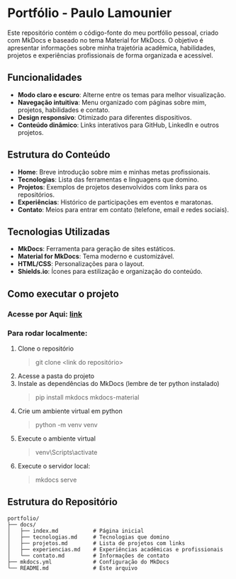 # Portfólio - Paulo Lamounier

Este repositório contém o código-fonte do meu portfólio pessoal, criado com MkDocs e baseado no tema Material for MkDocs. O objetivo é apresentar informações sobre minha trajetória acadêmica, habilidades, projetos e experiências profissionais de forma organizada e acessível.

## Funcionalidades

- **Modo claro e escuro**: Alterne entre os temas para melhor visualização.
- **Navegação intuitiva**: Menu organizado com páginas sobre mim, projetos, habilidades e contato.
- **Design responsivo**: Otimizado para diferentes dispositivos.
- **Conteúdo dinâmico**: Links interativos para GitHub, LinkedIn e outros projetos.
## Estrutura do Conteúdo

- **Home**: Breve introdução sobre mim e minhas metas profissionais.
- **Tecnologias**: Lista das ferramentas e linguagens que domino.
- **Projetos**: Exemplos de projetos desenvolvidos com links para os repositórios.
- **Experiências**: Histórico de participações em eventos e maratonas.
- **Contato**: Meios para entrar em contato (telefone, email e redes sociais).

## Tecnologias Utilizadas

- **MkDocs**: Ferramenta para geração de sites estáticos.
- **Material for MkDocs**: Tema moderno e customizável.
- **HTML/CSS**: Personalizações para o layout.
- **Shields.io**: Ícones para estilização e organização do conteúdo.
## Como executar o projeto

### Acesse por Aqui: [link](https://nanashii76.github.io/curriculo/)

### Para rodar localmente:

1. Clone o repositório
	> git clone <link do repositório>
2. Acesse a pasta do projeto
3. Instale as dependências do MkDocs (lembre de ter python instalado)
	> pip install mkdocs mkdocs-material
4. Crie um ambiente virtual em python
	> python -m venv venv
5. Execute o ambiente virtual
	>  venv\Scripts\activate
6. Execute o servidor local:
	> mkdocs serve

## Estrutura do Repositório

``` plaintext
portfolio/
├── docs/
│   ├── index.md           # Página inicial
│   ├── tecnologias.md     # Tecnologias que domino
│   ├── projetos.md        # Lista de projetos com links
│   ├── experiencias.md    # Experiências acadêmicas e profissionais
│   └── contato.md         # Informações de contato
├── mkdocs.yml             # Configuração do MkDocs
└── README.md              # Este arquivo
```

